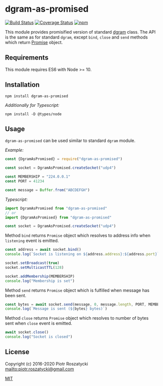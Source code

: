 # dgram-as-promised

<!-- markdownlint-disable MD013 -->

[![Build Status](https://secure.travis-ci.org/dex4er/js-dgram-as-promised.svg)](http://travis-ci.org/dex4er/js-dgram-as-promised) [![Coverage Status](https://coveralls.io/repos/github/dex4er/js-dgram-as-promised/badge.svg)](https://coveralls.io/github/dex4er/js-dgram-as-promised) [![npm](https://img.shields.io/npm/v/dgram-as-promised.svg)](https://www.npmjs.com/package/dgram-as-promised)

<!-- markdownlint-enable MD013 -->

This module provides promisified version of standard
[dgram](https://nodejs.org/api/dgram.html) class. The API is
the same as for standard `dgram`, except `bind`, `close` and `send` methods
which return
[Promise](https://developer.mozilla.org/en-US/docs/Web/JavaScript/Reference/Global_Objects/Promise)
object.

## Requirements

This module requires ES6 with Node >= 10.

## Installation

```shell
npm install dgram-as-promised
```

_Additionally for Typescript:_

```shell
npm install -D @types/node
```

## Usage

`dgram-as-promised` can be used similar to standard `dgram` module.

_Example:_

```js
const {DgramAsPromised} = require("dgram-as-promised")

const socket = DgramAsPromised.createSocket("udp4")

const MEMBERSHIP = "224.0.0.1"
const PORT = 41234

const message = Buffer.from("ABCDEFGH")
```

_Typescript:_

```ts
import DgramAsPromised from "dgram-as-promised"
// or
import {DgramAsPromised} from "dgram-as-promised"

const socket = DgramAsPromised.createSocket("udp4")
```

Method `bind` returns `Promise` object which resolves to address info when
`listening` event is emitted.

```js
const address = await socket.bind()
console.log(`Socket is listening on ${address.address}:${address.port}`)

socket.setBroadcast(true)
socket.setMulticastTTL(128)

socket.addMembership(MEMBERSHIP)
console.log("Membership is set")
```

Method `send` returns `Promise` object which is fulfilled when message has been
sent.

```js
const bytes = await socket.send(message, 0, message.length, PORT, MEMBERSHIP)
console.log(`Message is sent (${bytes} bytes)`)
```

Method `close` returns `Promise` object which resolves to number of bytes sent
when `close` event is emitted.

```js
await socket.close()
console.log("Socket is closed")
```

## License

Copyright (c) 2016-2020 Piotr Roszatycki <mailto:piotr.roszatycki@gmail.com>

[MIT](https://opensource.org/licenses/MIT)

